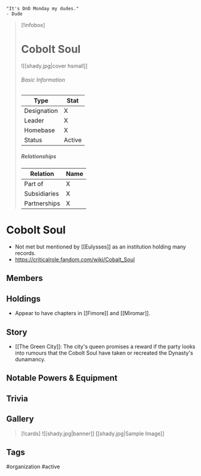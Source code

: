 	"It's DnD Monday my dudes." 
	- Dude

> [!infobox]
> # Cobolt Soul
> ![[shady.jpg|cover hsmall]]
> ###### Basic Information
> | Type | Stat |
> | ---- | ---- |
> |Designation|X|
> | Leader | X |
> | Homebase | X |
> | Status | Active |
> ##### Relationships
> | Relation | Name |
> | ---- | ---- |
> | Part of |X|
> |Subsidiaries|X |
> |Partnerships|X|
# Cobolt Soul
- Not met but mentioned by [[Eulysses]] as an institution holding many records.
- https://criticalrole.fandom.com/wiki/Cobalt_Soul
## Members
## Holdings
- Appear to have chapters in [[Fimore]] and [[Miromar]].
## Story
- [[The Green City]]: The city's queen promises a reward if the party looks into rumours that the Cobolt Soul have taken or recreated the Dynasty's dunamancy.
## Notable Powers & Equipment
## Trivia

## Gallery
>[!cards]
>![[shady.jpg|banner]]
>[[shady.jpg|Sample Image]]
>

## Tags
#organization #active 